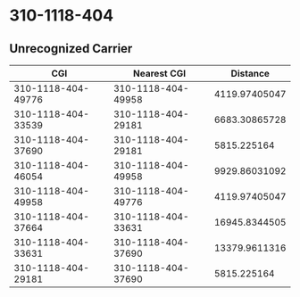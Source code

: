 # 310-1118-404
## Unrecognized Carrier


| CGI | Nearest CGI | Distance |
|-----|-------------|----------|
| 310-1118-404-49776 | 310-1118-404-49958 | 4119.97405047 |
| 310-1118-404-33539 | 310-1118-404-29181 | 6683.30865728 |
| 310-1118-404-37690 | 310-1118-404-29181 | 5815.225164 |
| 310-1118-404-46054 | 310-1118-404-49958 | 9929.86031092 |
| 310-1118-404-49958 | 310-1118-404-49776 | 4119.97405047 |
| 310-1118-404-37664 | 310-1118-404-33631 | 16945.8344505 |
| 310-1118-404-33631 | 310-1118-404-37690 | 13379.9611316 |
| 310-1118-404-29181 | 310-1118-404-37690 | 5815.225164 |
